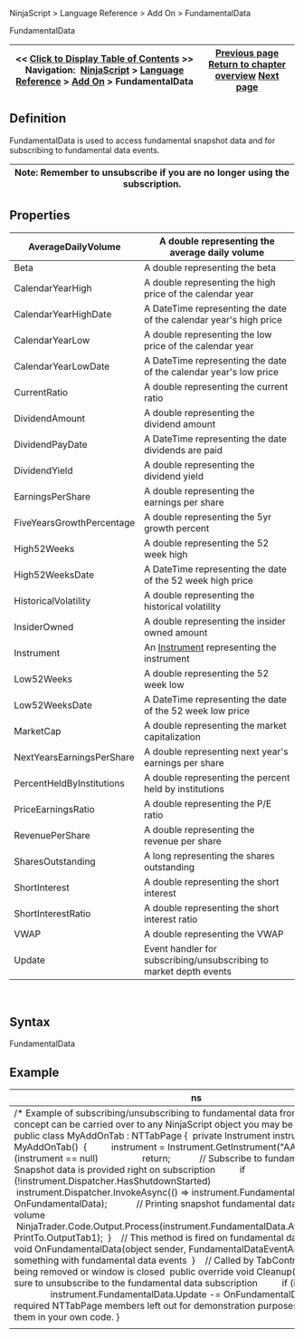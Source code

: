﻿
NinjaScript \> Language Reference \> Add On \> FundamentalData

FundamentalData

| \<\< [Click to Display Table of Contents](fundamentaldata.md) \>\> **Navigation:**     [NinjaScript](ninjascript-1.md) \> [Language Reference](language_reference_wip-1.md) \> [Add On](add_on-1.md) \> FundamentalData | [Previous page](controlcenter-1.md) [Return to chapter overview](add_on-1.md) [Next page](marketdata-1.md) |
| --- | --- |
## Definition
FundamentalData is used to access fundamental snapshot data and for subscribing to fundamental data events. 
 

| Note: Remember to unsubscribe if you are no longer using the subscription. |
| --- |

## Properties

| AverageDailyVolume | A double representing the average daily volume |
| --- | --- |
| Beta | A double representing the beta |
| CalendarYearHigh | A double representing the high price of the calendar year |
| CalendarYearHighDate | A DateTime representing the date of the calendar year's high price |
| CalendarYearLow | A double representing the low price of the calendar year |
| CalendarYearLowDate | A DateTime representing the date of the calendar year's low price |
| CurrentRatio | A double representing the current ratio |
| DividendAmount | A double representing the dividend amount |
| DividendPayDate | A DateTime representing the date dividends are paid |
| DividendYield | A double representing the dividend yield |
| EarningsPerShare | A double representing the earnings per share |
| FiveYearsGrowthPercentage | A double representing the 5yr growth percent |
| High52Weeks | A double representing the 52 week high |
| High52WeeksDate | A DateTime representing the date of the 52 week high price |
| HistoricalVolatility | A double representing the historical volatility |
| InsiderOwned | A double representing the insider owned amount |
| Instrument | An [Instrument](instrument-1.md) representing the instrument |
| Low52Weeks | A double representing the 52 week low |
| Low52WeeksDate | A DateTime representing the date of the 52 week low price |
| MarketCap | A double representing the market capitalization |
| NextYearsEarningsPerShare | A double representing next year's earnings per share |
| PercentHeldByInstitutions | A double representing the percent held by institutions |
| PriceEarningsRatio | A double representing the P/E ratio |
| RevenuePerShare | A double representing the revenue per share |
| SharesOutstanding | A long representing the shares outstanding |
| ShortInterest | A double representing the short interest |
| ShortInterestRatio | A double representing the short interest ratio |
| VWAP | A double representing the VWAP |
| Update | Event handler for subscribing/unsubscribing to market depth events |
 
## Syntax
FundamentalData

## Example

| ns |
| --- |
| /\* Example of subscribing/unsubscribing to fundamental data from an Add On. The concept can be carried over to any NinjaScript object you may be working on. \*/ public class MyAddOnTab : NTTabPage {  private Instrument instrument;    public MyAddOnTab()  {          instrument \= Instrument.GetInstrument("AAPL");            if (instrument \=\= null)                  return;            // Subscribe to fundamental data. Snapshot data is provided right on subscription          if (!instrument.Dispatcher.HasShutdownStarted)                  instrument.Dispatcher.InvokeAsync(() \=\> instrument.FundamentalData.Update \+\= OnFundamentalData);            // Printing snapshot fundamental data for average daily volume          NinjaTrader.Code.Output.Process(instrument.FundamentalData.AverageDailyVolume, PrintTo.OutputTab1\);  }    // This method is fired on fundamental data events  private void OnFundamentalData(object sender, FundamentalDataEventArgs e)  {           // Do something with fundamental data events  }    // Called by TabControl when tab is being removed or window is closed  public override void Cleanup()  {          // Make sure to unsubscribe to the fundamental data subscription          if (instrument !\= null)                  instrument.FundamentalData.Update \-\= OnFundamentalData;  }    // Other required NTTabPage members left out for demonstration purposes. Be sure to add them in your own code. } |
|  |
